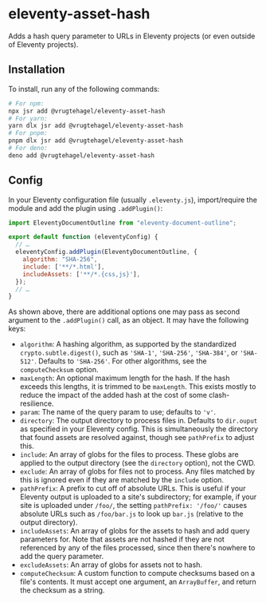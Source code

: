 # eleventy-asset-hash

Adds a hash query parameter to URLs in Eleventy projects (or even outside of Eleventy projects).

## Installation

To install, run any of the following commands:

```bash
# For npm:
npx jsr add @vrugtehagel/eleventy-asset-hash
# For yarn:
yarn dlx jsr add @vrugtehagel/eleventy-asset-hash
# For pnpm:
pnpm dlx jsr add @vrugtehagel/eleventy-asset-hash
# For deno:
deno add @vrugtehagel/eleventy-asset-hash
```

## Config

In your Eleventy configuration file (usually `.eleventy.js`), import/require the
module and add the plugin using `.addPlugin()`:

```js
import EleventyDocumentOutline from "eleventy-document-outline";

export default function (eleventyConfig) {
  // …
  eleventyConfig.addPlugin(EleventyDocumentOutline, {
    algorithm: "SHA-256",
    include: ['**/*.html'],
    includeAssets: ['**/*.{css,js}'],
  });
  // …
}
```

As shown above, there are additional options one may pass as second argument to
the `.addPlugin()` call, as an object. It may have the following keys:

- `algorithm`: A hashing algorithm, as supported by the standardized `crypto.subtle.digest()`, such as `'SHA-1'`, `'SHA-256'`, `'SHA-384'`, or
  `'SHA-512'`. Defaults to `'SHA-256'`. For other algorithms, see the `computeChecksum` option.
- `maxLength`: An optional maximum length for the hash. If the hash exceeds this
  lengths, it is trimmed to be `maxLength`. This exists mostly to reduce the
  impact of the added hash at the cost of some clash-resilience.
- `param`: The name of the query param to use; defaults to `'v'`.
- `directory`: The output directory to process files in. Defaults to `dir.ouput` as specified in your Eleventy config. This is simultaneously the directory that found assets are resolved against, though see `pathPrefix` to adjust this.
- `include`: An array of globs for the files to process. These globs are applied to the output directory (see the `directory` option), not the CWD.
- `exclude`: An array of globs for files not to process. Any files matched by this is ignored even if they are matched by the `include` option.
- `pathPrefix`: A prefix to cut off of absolute URLs. This is useful if your Eleventy output is uploaded to a site's subdirectory; for example, if your site is uploaded under `/foo/`, the setting `pathPrefix: '/foo/'` causes absolute URLs such as `/foo/bar.js` to look up `bar.js` (relative to the output directory).
- `includeAssets`: An array of globs for the assets to hash and add query parameters for. Note that assets are not hashed if they are not referenced by any of the files processed, since then there's nowhere to add the query parameter.
- `excludeAssets`: An array of globs for assets not to hash.
- `computeChecksum`: A custom function to compute checksums based on a file's contents. It must accept one argument, an `ArrayBuffer`, and return the checksum as a string.
